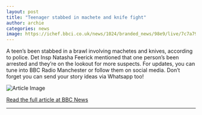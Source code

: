 ```yaml
---
layout: post
title: "Teenager stabbed in machete and knife fight"
author: archie
categories: news
image: https://ichef.bbci.co.uk/news/1024/branded_news/98e9/live/7c7a7990-a693-11f0-a40c-1b117f97bd40.jpg
---
```

A teen’s been stabbed in a brawl involving machetes and knives, according to police. Det Insp Natasha Feerick mentioned that one person’s been arrested and they’re on the lookout for more suspects. For updates, you can tune into BBC Radio Manchester or follow them on social media. Don’t forget you can send your story ideas via Whatsapp too!

![Article Image](https://ichef.bbci.co.uk/news/1024/branded_news/98e9/live/7c7a7990-a693-11f0-a40c-1b117f97bd40.jpg)

[Read the full article at BBC News](https://www.bbc.com/news/articles/cr4q42w4lwxo?at_medium=RSS&at_campaign=rss)

---
